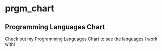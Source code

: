 # prgm_chart

## Programming Languages Chart
Check out my [Programming Languages Chart](https://github.com/bhan91/prgm_chart.git) to see the languages I work with!
